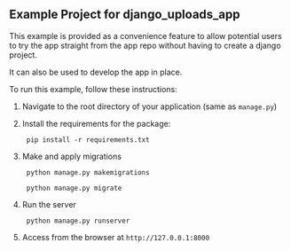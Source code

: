 ## Example Project for django_uploads_app

This example is provided as a convenience feature to allow potential users to try the app straight from the app repo without having to create a django project.

It can also be used to develop the app in place.

To run this example, follow these instructions:

1. Navigate to the root directory of your application (same as `manage.py`)
2. Install the requirements for the package:

		pip install -r requirements.txt

3. Make and apply migrations

		python manage.py makemigrations

		python manage.py migrate

4. Run the server

		python manage.py runserver

5. Access from the browser at `http://127.0.0.1:8000`
